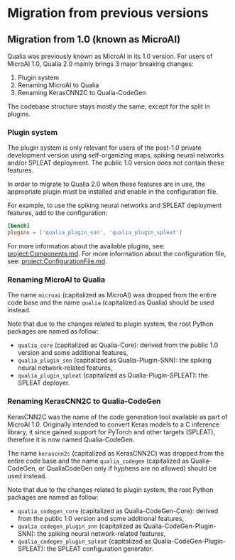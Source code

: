 # Migration from previous versions

## Migration from 1.0 (known as MicroAI)

Qualia was previously known as MicroAI in its 1.0 version. For users of MicroAI 1.0, Qualia 2.0 mainly brings 3 major breaking changes:

1. Plugin system
2. Renaming MicroAI to Qualia
3. Renaming KerasCNN2C to Qualia-CodeGen

The codebase structure stays mostly the same, except for the split in plugins.

### Plugin system

The plugin system is only relevant for users of the post-1.0 private development version
using self-organizing maps, spiking neural networks and/or SPLEAT deployment.
The public 1.0 version does not contain these features.

In order to migrate to Qualia 2.0 when these features are in use, the appropriate plugin must be installed and enable in the configuration file.

For example, to use the spiking neural networks and SPLEAT deployment features, add to the configuration:
```toml
[bench]
plugins = ['qualia_plugin_snn', 'qualia_plugin_spleat']
```

For more information about the available plugins, see: <project:Components.md>. For more information about the configuration file, see: <project:ConfigurationFile.md>.

### Renaming MicroAI to Qualia

The name `microai` (capitalized as MicroAI) was dropped from the entire code base and the name `qualia` (capitalized as Qualia) should be used instead.

Note that due to the changes related to plugin system, the root Python packages are named as follow:
- `qualia_core` (capitalized as Qualia-Core): derived from the public 1.0 version and some additional features,
- `qualia_plugin_snn` (capitalized as Qualia-Plugin-SNN): the spiking neural network-related features,
- `qualia_plugin_spleat` (capitalized as Qualia-Plugin-SPLEAT): the SPLEAT deployer.

### Renaming KerasCNN2C to Qualia-CodeGen

KerasCNN2C was the name of the code generation tool available as part of MicroAI 1.0.
Originally intended to convert Keras models to a C inference library, it since gained support for PyTorch and other targets (SPLEAT),
therefore it is now named Qualia-CodeGen.

The name `kerascnn2c` (capitalized as KerasCNN2C) was dropped from the entire code base and
the name `qualia_codegen` (capitalized as Qualia-CodeGen, or QualiaCodeGen only if hyphens are no allowed) should be used instead.


Note that due to the changes related to plugin system, the root Python packages are named as follow:
- `qualia_codegen_core` (capitalized as Qualia-CodeGen-Core): derived from the public 1.0 version and some additional features,
- `qualia_codegen_plugin_snn` (capitalized as Qualia-CodeGen-Plugin-SNN): the spiking neural network-related features,
- `qualia_codegen_plugin_spleat` (capitalized as Qualia-CodeGen-Plugin-SPLEAT): the SPLEAT configuration generator.
